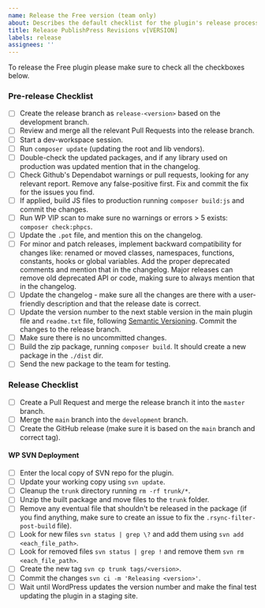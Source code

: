 ```yaml
---
name: Release the Free version (team only)
about: Describes the default checklist for the plugin's release process.
title: Release PublishPress Revisions v[VERSION]
labels: release
assignees: ''
---
```


To release the Free plugin please make sure to check all the checkboxes below.

### Pre-release Checklist
- [ ] Create the release branch as `release-<version>` based on the development branch.
- [ ] Review and merge all the relevant Pull Requests into the release branch.
- [ ] Start a dev-workspace session.
- [ ] Run `composer update` (updating the root and lib vendors).
- [ ] Double-check the updated packages, and if any library used on production was updated mention that in the changelog.
- [ ] Check Github's Dependabot warnings or pull requests, looking for any relevant report. Remove any false-positive first. Fix and commit the fix for the issues you find.
- [ ] If applied, build JS files to production running `composer build:js` and commit the changes.
- [ ] Run WP VIP scan to make sure no warnings or errors > 5 exists: `composer check:phpcs`.
- [ ] Update the `.pot` file, and mention this on the changelog.
- [ ] For minor and patch releases, implement backward compatibility for changes like: renamed or moved classes, namespaces, functions, constants, hooks or global variables. Add the proper deprecated comments and mention that in the changelog. Major releases can remove old deprecated API or code, making sure to always mention that in the changelog.
- [ ] Update the changelog - make sure all the changes are there with a user-friendly description and that the release date is correct.
- [ ] Update the version number to the next stable version in the main plugin file and `readme.txt` file, following [Semantic Versioning](https://semver.org/). Commit the changes to the release branch.
- [ ] Make sure there is no uncommitted changes.
- [ ] Build the zip package, running `composer build`. It should create a new package in the `./dist` dir.
- [ ] Send the new package to the team for testing.

### Release Checklist
- [ ] Create a Pull Request and merge the release branch it into the `master` branch.
- [ ] Merge the `main` branch into the `development` branch.
- [ ] Create the GitHub release (make sure it is based on the `main` branch and correct tag).

#### WP SVN Deployment
- [ ] Enter the local copy of SVN repo for the plugin.
- [ ] Update your working copy using `svn update`.
- [ ] Cleanup the `trunk` directory running `rm -rf trunk/*`.
- [ ] Unzip the built package and move files to the `trunk` folder.
- [ ] Remove any eventual file that shouldn't be released in the package (if you find anything, make sure to create an issue to fix the `.rsync-filter-post-build` file).
- [ ] Look for new files `svn status | grep \?` and add them using `svn add <each_file_path>`.
- [ ] Look for removed files `svn status | grep !` and remove them `svn rm <each_file_path>`.
- [ ] Create the new tag `svn cp trunk tags/<version>`.
- [ ] Commit the changes `svn ci -m 'Releasing <version>'`.
- [ ] Wait until WordPress updates the version number and make the final test updating the plugin in a staging site.
